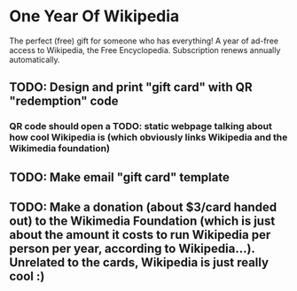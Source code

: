 # One Year Of Wikipedia
The perfect (free) gift for someone who has everything! A year of ad-free access to Wikipedia, the Free Encyclopedia. Subscription renews annually automatically.

## TODO: Design and print "gift card" with QR "redemption" code

### QR code should open a TODO: static webpage talking about how cool Wikipedia is (which obviously links Wikipedia and the Wikimedia foundation)

## TODO: Make email "gift card" template 

## TODO: Make a donation (about $3/card handed out) to the Wikimedia Foundation (which is just about the amount it costs to run Wikipedia per person per year, according to Wikipedia...). Unrelated to the cards, Wikipedia is just really cool :)
